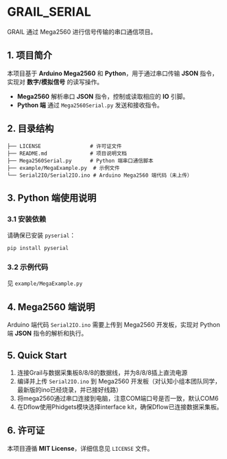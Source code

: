 # GRAIL_SERIAL

GRAIL 通过 Mega2560 进行信号传输的串口通信项目。

## 1. 项目简介
本项目基于 **Arduino Mega2560** 和 **Python**，用于通过串口传输 **JSON** 指令，实现对 **数字/模拟信号** 的读写操作。  

- **Mega2560** 解析串口 **JSON** 指令，控制或读取相应的 **IO** 引脚。  
- **Python 端** 通过 `Mega2560Serial.py` 发送和接收指令。  

## 2. 目录结构
```
├── LICENSE                # 许可证文件
├── README.md              # 项目说明文档
├── Mega2560Serial.py      # Python 端串口通信脚本
├── example/MegaExample.py  # 示例文件
└── Serial2IO/Serial2IO.ino # Arduino Mega2560 端代码（未上传）
```

## 3. Python 端使用说明
### 3.1 安装依赖
请确保已安装 `pyserial`：
```bash
pip install pyserial
```

### 3.2 示例代码
见 `example/MegaExample.py`

## 4. Mega2560 端说明
Arduino 端代码 `Serial2IO.ino` 需要上传到 Mega2560 开发板，实现对 Python 端 **JSON** 指令的解析和执行。
## 5. Quick Start
1. 连接Grail与数据采集板8/8/8的数据线，并为8/8/8插上直流电源
2. 编译并上传 `Serial2IO.ino` 到 Mega2560 开发板（对认知小组本团队同学，最新版的ino已经烧录，并已接好线路）
3. 将mega2560通过串口连接到电脑，注意COM端口号是否一致，默认COM6
4. 在Dflow使用Phidgets模块选择interface kit，确保Dflow已连接数据采集板。
## 6. 许可证
本项目遵循 **MIT License**，详细信息见 `LICENSE` 文件。

